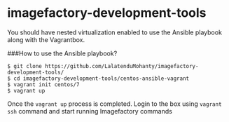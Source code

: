# imagefactory-development-tools
You should have nested virtualization enabled to use the Ansible playbook along with the Vagrantbox.

###How to use the Ansible playbook?

```
$ git clone https://github.com/LalatenduMohanty/imagefactory-development-tools/
$ cd imagefactory-development-tools/centos-ansible-vagrant
$ vagrant init centos/7
$ vagrant up

```
Once the `vagrant up` process is completed. Login to the box using `vagrant ssh` command and start running 
Imagefactory commands
